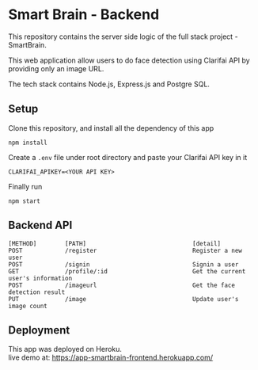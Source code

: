 # Smart Brain - Backend
This repository contains the server side logic of the full stack project - SmartBrain.

This web application allow users to do face detection using Clarifai API by providing only an image URL.

The tech stack contains Node.js, Express.js and Postgre SQL.

## Setup
Clone this repository, and install all the dependency of this app
```
npm install
```
Create a `.env` file under root directory and paste your Clarifai API key in it
```
CLARIFAI_APIKEY=<YOUR API KEY>
```
Finally run 
```
npm start
```

## Backend API
```
[METHOD]        [PATH]                              [detail]
POST            /register                           Register a new user
POST            /signin                             Signin a user
GET             /profile/:id                        Get the current user's information
POST            /imageurl                           Get the face detection result
PUT             /image                              Update user's image count
```

## Deployment
This app was deployed on Heroku. <br>
live demo at: https://app-smartbrain-frontend.herokuapp.com/